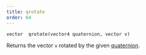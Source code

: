 ```yaml
---
title: qrotate
order: 64
---
```

`vector  qrotate(vector4 quaternion, vector v)`

Returns the vector `v` rotated by the given [quaternion](http://en.wikipedia.org/wiki/Quaternion).
